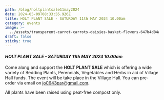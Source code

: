 ```yaml
---
path: /blog/holtplantsale11may2024
date: 2024-05-09T08:33:55.926Z
title: HOLT PLANT SALE - SATURDAY 11th MAY 2024 10.00am
category: events
image: >-
  ../assets/transparent-carrot-carrots-daisies-basket-flowers-647b4d84a97794.9581324116858023726942.jpg
draft: false
sticky: true
---
```

#### ***HOLT PLANT SALE - SATURDAY 11th MAY 2024 10.00am***

Come along and support the **HOLT PLANT SALE** which is offering a wide variety of Bedding Plants, Perennials, Vegetables and Herbs in aid of Village Hall funds. The event will be take place in the Village Hall. You can pre-order via email on [jo0643par@gmail.com](mailto:jo0643par@gmail.com).

All plants have been raised using peat-free compost only.